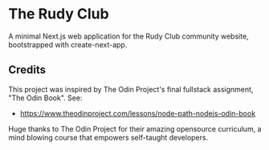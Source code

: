 # The Rudy Club

A minimal Next.js web application for the Rudy Club community website, bootstrapped with create-next-app.

## Credits

This project was inspired by The Odin Project's final fullstack assignment, "The Odin Book". See:
- https://www.theodinproject.com/lessons/node-path-nodejs-odin-book

Huge thanks to The Odin Project for their amazing opensource curriculum, a mind blowing course that empowers self-taught developers.
